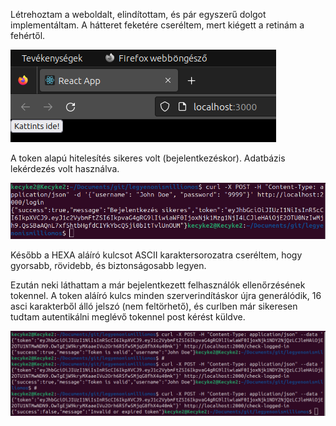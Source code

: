Létrehoztam a weboldalt, elindítottam, és pár egyszerű dolgot implementáltam. A hátteret feketére cseréltem, mert kiégett a retinám a fehértől.

![](../kepek/tomtest1.png)

A token alapú hitelesítés sikeres volt (bejelentkezéskor).
Adatbázis lekérdezés volt használva.

![](../kepek/tomtest2.png)

Később a HEXA aláíró kulcsot ASCII karaktersorozatra cseréltem, hogy gyorsabb, rövidebb, és biztonságosabb legyen.

Ezután neki láthattam a már bejelentkezett felhasználók ellenőrzésének tokennel.
A token aláíró kulcs minden szerverindításkor újra generálódik, 16 asci karakterből álló jelszó (nem feltörhető), és curlben már sikeresen tudtam autentikálni meglévő tokennel post kérést küldve.

![](../kepek/tomtest3.png)

